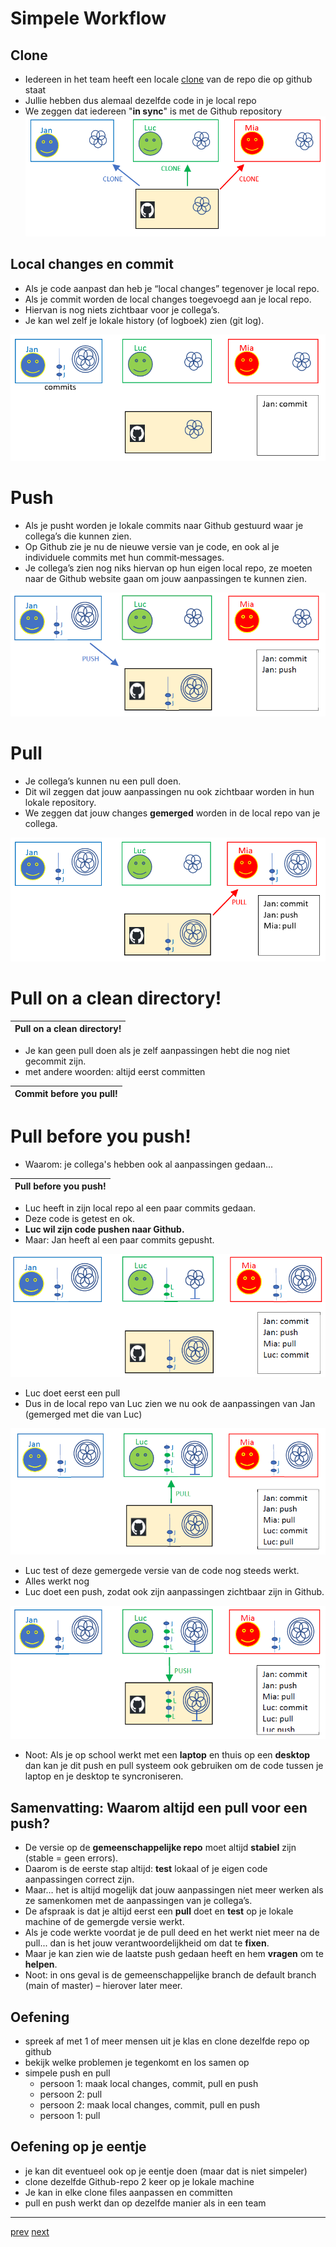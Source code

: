 # Simpele Workflow

## Clone
* Iedereen in het team heeft een locale [clone](../01_getting_started/06_git_basis_met_intellij.md) van de repo die op github staat 
* Jullie hebben dus alemaal dezelfde code in je local repo
* We zeggen dat iedereen "**in sync**" is met de Github repository 
![clone.png](images/clone.png)

## Local changes en commit
* Als je code aanpast dan heb je “local changes” tegenover je local repo.
* Als je commit worden de local changes toegevoegd aan je local repo.
* Hiervan is nog niets zichtbaar voor je collega’s.
* Je kan wel zelf je lokale history (of logboek) zien (git log).

![commit.png](images/commit.png)

# Push 
* Als je pusht worden je lokale commits naar Github gestuurd waar je collega’s die
kunnen zien.
* Op Github zie je nu de nieuwe versie van je code, en ook al je individuele commits met hun
commit‐messages.
* Je collega’s zien nog niks hiervan op hun eigen local repo, ze moeten naar de
Github website gaan om jouw aanpassingen te kunnen zien.
  
![push.png](images/push.png)
  
# Pull 
* Je collega’s kunnen nu een pull doen. 
* Dit wil zeggen dat jouw aanpassingen nu ook  zichtbaar worden in hun lokale repository.
* We zeggen dat jouw changes **gemerged** worden in de local repo van je collega.

![pull.png](images/pull.png)

# Pull on a clean directory!

| Pull on a clean directory! |
|---|

* Je kan geen pull doen als je zelf aanpassingen hebt die nog niet gecommit zijn.
* met andere woorden: altijd eerst committen

|Commit before you pull!|
|---|

# Pull before you push!  

* Waarom: je collega's hebben ook al aanpassingen gedaan... 

|Pull before you push!|
|---|


* Luc heeft in zijn local repo al een paar commits gedaan. 
* Deze code is getest en ok. 
* **Luc wil zijn code pushen naar Github.** 
* Maar: Jan heeft al een paar commits gepusht.

![img.png](images/push_next_commit.png)

* Luc doet eerst een pull
* Dus in de local repo van Luc zien we nu ook de aanpassingen van Jan (gemerged met die van Luc) 


![img.png](images/push_commit_pull.png)

* Luc test of deze gemergede versie van de code nog steeds werkt.
* Alles werkt nog 
* Luc doet een push, zodat ook zijn aanpassingen zichtbaar zijn in Github.

![img.png](images/img.png)


* Noot: Als je op school werkt met een **laptop** en thuis op een **desktop** dan kan je dit push en
pull systeem ook gebruiken om de code tussen je laptop en je desktop te syncroniseren.

## Samenvatting: Waarom altijd een pull voor een push? 
* De versie op de **gemeenschappelijke repo** moet altijd **stabiel** zijn (stable = geen errors).
* Daarom is de eerste stap altijd: **test** lokaal of je eigen code aanpassingen correct zijn.
* Maar… het is altijd mogelijk dat jouw aanpassingen niet meer werken als ze samenkomen
met de aanpassingen van je collega’s.
* De afspraak is dat je altijd eerst een **pull** doet en **test** op je lokale machine of de
gemergde versie werkt.
* Als je code werkte voordat je de pull deed en het werkt niet meer na de pull... dan is het jouw
verantwoordelijkheid om dat te **fixen**. 
* Maar je kan zien wie de laatste push gedaan heeft en hem **vragen** om te **helpen**.
* Noot: in ons geval is de gemeenschappelijke branch de default branch (main of master) – hierover later meer.


## Oefening 
* spreek af met 1 of meer mensen uit je klas en clone dezelfde repo op github
* bekijk welke problemen je tegenkomt en los samen op
* simpele push en pull   
  * persoon 1: maak local changes, commit, pull en push   
  * persoon 2: pull 
  * persoon 2: maak local changes, commit, pull en push
  * persoon 1: pull

## Oefening op je eentje 
* je kan dit eventueel ook op je eentje doen (maar dat is niet simpeler)
* clone dezelfde Github-repo 2 keer op je lokale machine 
* Je kan in elke clone files aanpassen en committen
* pull en push werkt dan op dezelfde manier als in een team 

---
[prev](../03_github/07_github_pages.md)
[next](02_merges.md)

